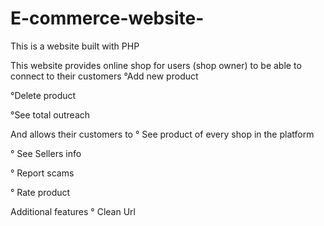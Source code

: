# E-commerce-website-

This is a website built with PHP

This website provides online shop for users (shop owner) to be able to connect to their customers 
 °Add new product

 °Delete product

 °See total outreach

And allows their customers to 
 ° See product of every shop in the platform 
 
 ° See Sellers info 

 ° Report scams 

 ° Rate product 

Additional features
 ° Clean Url 

 
